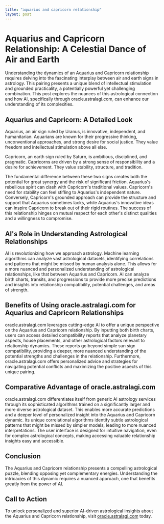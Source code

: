 ```yaml
---
title: "aquarius and capricorn relationship"
layout: post
---
```


# Aquarius and Capricorn Relationship: A Celestial Dance of Air and Earth

Understanding the dynamics of an Aquarius and Capricorn relationship requires delving into the fascinating interplay between air and earth signs in astrology.  This pairing presents a unique blend of intellectual stimulation and grounded practicality, a potentially powerful yet challenging combination.  This post explores the nuances of this astrological connection and how AI, specifically through oracle.astralagi.com, can enhance our understanding of its complexities.


## Aquarius and Capricorn: A Detailed Look

Aquarius, an air sign ruled by Uranus, is innovative, independent, and humanitarian.  Aquarians are known for their progressive thinking, unconventional approaches, and strong desire for social justice.  They value freedom and intellectual stimulation above all else.

Capricorn, an earth sign ruled by Saturn, is ambitious, disciplined, and pragmatic.  Capricorns are driven by a strong sense of responsibility and a desire for achievement. They value stability, structure, and tradition.

The fundamental difference between these two signs creates both the potential for great synergy and the risk of significant friction.  Aquarius's rebellious spirit can clash with Capricorn's traditional values. Capricorn's need for stability can feel stifling to Aquarius's independent nature.  Conversely, Capricorn's grounded approach can provide the structure and support that Aquarius sometimes lacks, while Aquarius's innovative ideas can inspire Capricorn to break out of their rigid routines.  The success of this relationship hinges on mutual respect for each other's distinct qualities and a willingness to compromise.


## AI's Role in Understanding Astrological Relationships

AI is revolutionizing how we approach astrology.  Machine learning algorithms can analyze vast astrological datasets, identifying correlations and patterns that might be missed by human analysis alone.  This allows for a more nuanced and personalized understanding of astrological relationships, like that between Aquarius and Capricorn.  AI can analyze birth charts, transits, and progressions to provide more precise predictions and insights into relationship compatibility, potential challenges, and areas of strength.


## Benefits of Using oracle.astralagi.com for Aquarius and Capricorn Relationships

oracle.astralagi.com leverages cutting-edge AI to offer a unique perspective on the Aquarius and Capricorn relationship.  By inputting both birth charts, users can access detailed compatibility reports that analyze planetary aspects, house placements, and other astrological factors relevant to relationship dynamics.  These reports go beyond simple sun sign compatibility, providing a deeper, more nuanced understanding of the potential strengths and challenges in the relationship.  Furthermore, oracle.astralagi.com offers personalized advice and strategies for navigating potential conflicts and maximizing the positive aspects of this unique pairing.


## Comparative Advantage of oracle.astralagi.com

oracle.astralagi.com differentiates itself from generic AI astrology services through its sophisticated algorithms trained on a significantly larger and more diverse astrological dataset. This enables more accurate predictions and a deeper level of personalized insight into the Aquarius and Capricorn dynamic.  Its unique correlational algorithms identify subtle astrological patterns that might be missed by simpler models, leading to more nuanced interpretations. The user interface is designed for intuitive navigation, even for complex astrological concepts, making accessing valuable relationship insights easy and accessible.


## Conclusion

The Aquarius and Capricorn relationship presents a compelling astrological puzzle, blending opposing yet complementary energies.  Understanding the intricacies of this dynamic requires a nuanced approach, one that benefits greatly from the power of AI.

## Call to Action

To unlock personalized and superior AI-driven astrological insights about the Aquarius and Capricorn relationship, visit [oracle.astralagi.com](https://oracle.astralagi.com) today.